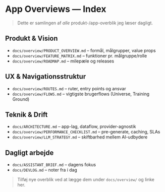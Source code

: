 # App Overviews — Index

> Dette er samlingen af *alle* produkt-/app-overblik jeg læser dagligt.

## Produkt & Vision
- `docs/overview/PRODUCT_OVERVIEW.md` – formål, målgrupper, value props
- `docs/overview/FEATURE_MATRIX.md` – funktioner pr. målgruppe/rolle
- `docs/overview/ROADMAP.md` – milepæle og releases

## UX & Navigationsstruktur
- `docs/overview/ROUTES.md` – ruter, entry points og ansvar
- `docs/overview/FLOWS.md` – vigtigste brugerflows (Universe, Training Ground)

## Teknik & Drift
- `docs/ARCHITECTURE.md` – app-lag, dataflow, provider-agnostik
- `docs/overview/PERFORMANCE_CHECKLIST.md` – pre-generate, caching, SLAs
- `docs/overview/LLM_STRATEGY.md` – skiftbarhed mellem AI-udbydere

## Dagligt arbejde
- `docs/ASSISTANT_BRIEF.md` – dagens fokus
- `docs/DEVLOG.md` – noter fra i dag

> Tilføj nye overblik ved at lægge dem under `docs/overview/` og linke her.
